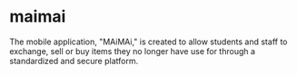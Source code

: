 # maimai
The mobile application, "MAiMAi," is created to allow students and staff to exchange, sell or buy items they no longer have use for through a standardized and secure platform. 
